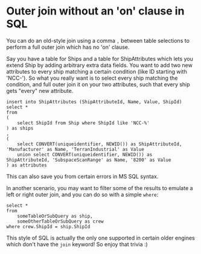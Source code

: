 # Outer join without an 'on' clause in SQL

You can do an old-style join using a comma `,` between table selections to perform a full outer join which has no 'on' clause.

Say you have a table for Ships and a table for ShipAttributes which lets you extend Ship by adding arbitrary extra data fields. You want to add two new attributes to every ship matching a certain condition (like ID starting with 'NCC-'). So what you really want is to select every ship matching the condition, and full outer join it on your two attributes, such that every ship gets "every" new attribute.

	insert into ShipAttributes (ShipAttributeId, Name, Value, ShipId)
	select *
	from
	(
		select ShipId from Ship where ShipId like 'NCC-%'
	) as ships
	,
	(
		select CONVERT(uniqueidentifier, NEWID()) as ShipAttributeId, 'Manufacturer' as Name, 'TerranIndustrial' as Value
		union select CONVERT(uniqueidentifier, NEWID()) as ShipAttributeId, 'SubspaceScanRange' as Name, '8200' as Value
	) as attributes

This can also save you from certain errors in MS SQL syntax.

In another scenario, you may want to filter some of the results to emulate a left or right outer join, and you can do so with a simple `where`:

	select *
	from
		someTableOrSubQuery as ship,
		someOtherTableOrSubQuery as crew
	where crew.ShipId = ship.ShipId
	
This style of SQL is actually the only one supported in certain older engines which don't have the `join` keyword! So enjoy that trivia :)
